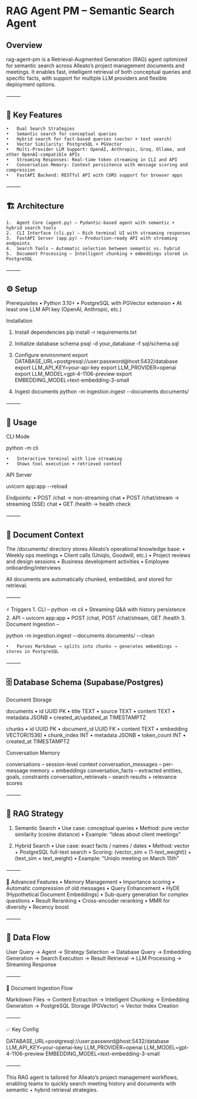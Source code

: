 # RAG Agent PM – Semantic Search Agent

## Overview

rag-agent-pm is a Retrieval-Augmented Generation (RAG) agent optimized for semantic search across Alleato’s project management documents and meetings. It enables fast, intelligent retrieval of both conceptual queries and specific facts, with support for multiple LLM providers and flexible deployment options.

⸻

## 🔑 Key Features
	•	Dual Search Strategies
	•	Semantic search for conceptual queries
	•	Hybrid search for fact-based queries (vector + text search)
	•	Vector Similarity: PostgreSQL + PGVector
	•	Multi-Provider LLM Support: OpenAI, Anthropic, Groq, Ollama, and other OpenAI-compatible APIs
	•	Streaming Responses: Real-time token streaming in CLI and API
	•	Conversation Memory: Context persistence with message scoring and compression
	•	FastAPI Backend: RESTful API with CORS support for browser apps

⸻

## 🏗️ Architecture
	1.	Agent Core (agent.py) – Pydantic-based agent with semantic + hybrid search tools
	2.	CLI Interface (cli.py) – Rich terminal UI with streaming responses
	3.	FastAPI Server (app.py) – Production-ready API with streaming endpoints
	4.	Search Tools – Automatic selection between semantic vs. hybrid
	5.	Document Processing – Intelligent chunking + embeddings stored in PostgreSQL

⸻

## ⚙️ Setup

Prerequisites
	•	Python 3.10+
	•	PostgreSQL with PGVector extension
	•	At least one LLM API key (OpenAI, Anthropic, etc.)

Installation

1. Install dependencies
pip install -r requirements.txt

2. Initialize database schema
psql -d your_database -f sql/schema.sql

3. Configure environment
export DATABASE_URL=postgresql://user:password@host:5432/database
export LLM_API_KEY=your-api-key
export LLM_PROVIDER=openai
export LLM_MODEL=gpt-4-1106-preview
export EMBEDDING_MODEL=text-embedding-3-small

4. Ingest documents
python -m ingestion.ingest --documents documents/


⸻

## 🚀 Usage

CLI Mode

python -m cli

	•	Interactive terminal with live streaming
	•	Shows tool execution + retrieved context

API Server

uvicorn app:app --reload

Endpoints:
	•	POST /chat → non-streaming chat
	•	POST /chat/stream → streaming (SSE) chat
	•	GET /health → health check

⸻

## 📂 Document Context

The /documents/ directory stores Alleato’s operational knowledge base:
	•	Weekly ops meetings
	•	Client calls (Uniqlo, Goodwill, etc.)
	•	Project reviews and design sessions
	•	Business development activities
	•	Employee onboarding/interviews

All documents are automatically chunked, embedded, and stored for retrieval.

⸻

⚡ Triggers
	1.	CLI – python -m cli
	•	Streaming Q&A with history persistence
	2.	API – uvicorn app:app
	•	POST /chat, POST /chat/stream, GET /health
	3.	Document Ingestion –

python -m ingestion.ingest --documents documents/ --clean

	•	Parses Markdown → splits into chunks → generates embeddings → stores in PostgreSQL

⸻

## 🗄️ Database Schema (Supabase/Postgres)

Document Storage

documents
	•	id UUID PK
	•	title TEXT
	•	source TEXT
	•	content TEXT
	•	metadata JSONB
	•	created_at/updated_at TIMESTAMPTZ

chunks
	•	id UUID PK
	•	document_id UUID FK
	•	content TEXT
	•	embedding VECTOR(1536)
	•	chunk_index INT
	•	metadata JSONB
	•	token_count INT
	•	created_at TIMESTAMPTZ

Conversation Memory

conversations – session-level context
conversation_messages – per-message memory + embeddings
conversation_facts – extracted entities, goals, constraints
conversation_retrievals – search results + relevance scores

⸻

## 🎯 RAG Strategy

1. Semantic Search
	•	Use case: conceptual queries
	•	Method: pure vector similarity (cosine distance)
	•	Example: “ideas about client meetings”

2. Hybrid Search
	•	Use case: exact facts / names / dates
	•	Method: vector + PostgreSQL full-text search
	•	Scoring: (vector_sim × (1-text_weight)) + (text_sim × text_weight)
	•	Example: “Uniqlo meeting on March 15th”

⸻

🧠 Advanced Features
	•	Memory Management
	•	Importance scoring
	•	Automatic compression of old messages
	•	Query Enhancement
	•	HyDE (Hypothetical Document Embeddings)
	•	Sub-query generation for complex questions
	•	Result Reranking
	•	Cross-encoder reranking
	•	MMR for diversity
	•	Recency boost

⸻

## 🔄 Data Flow

User Query → Agent → Strategy Selection
           → Database Query → Embedding Generation
           → Search Execution → Result Retrieval
           → LLM Processing → Streaming Response


⸻

📝 Document Ingestion Flow

Markdown Files → Content Extraction
               → Intelligent Chunking
               → Embedding Generation
               → PostgreSQL Storage (PGVector)
               → Vector Index Creation


⸻

✅ Key Config

DATABASE_URL=postgresql://user:password@host:5432/database
LLM_API_KEY=your-openai-key
LLM_PROVIDER=openai
LLM_MODEL=gpt-4-1106-preview
EMBEDDING_MODEL=text-embedding-3-small


⸻

This RAG agent is tailored for Alleato’s project management workflows, enabling teams to quickly search meeting history and documents with semantic + hybrid retrieval strategies.